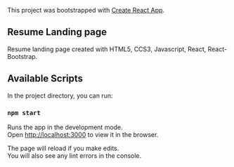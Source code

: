 This project was bootstrapped with [Create React App](https://github.com/facebook/create-react-app).
## Resume Landing page
Resume landing page created with HTML5, CCS3, Javascript, React, React-Bootstrap.

## Available Scripts

In the project directory, you can run:

### `npm start`

Runs the app in the development mode.<br>
Open [http://localhost:3000](http://localhost:3000) to view it in the browser.

The page will reload if you make edits.<br>
You will also see any lint errors in the console.


